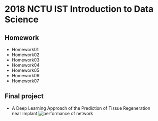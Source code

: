 # 2018 NCTU IST Introduction to Data Science

## Homework
* Homework01
* Homework02
* Homework03
* Homework04
* Homework05
* Homework06
* Homework07
## Final project
* A Deep Learning Approach of the Prediction of Tissue Regeneration near Implant
![performance of network](https://octodex.github.com/images/yaktocat.png)


